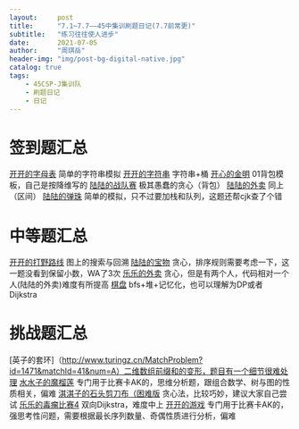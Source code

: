 ```yaml
---
layout:     post
title:      "7.1~7.7——45中集训刷题日记(7.7前常更)"
subtitle:   "练习往往使人进步"
date:       2021-07-05 
author:     "周琪岳"
header-img: "img/post-bg-digital-native.jpg"
catalog: true
tags:
    - 45CSP-J集训队
    - 刷题日记
    - 日记
---
```

# 签到题汇总
[开开的字母表](http://www.turingz.cn/MatchProblem?id=1561&matchId=44&num=A) 简单的字符串模拟
[开开的字符串](http://www.turingz.cn/MatchProblem?id=1562&matchId=44&num=B) 字符串+桶
[开心的金明](https://www.luogu.com.cn/problem/P1060) 01背包模板，自己是按降维写的
[陆陆的战队赛](http://www.turingz.cn/MatchProblem?id=1566&matchId=43&num=A) 极其愚蠢的贪心（背包）
[陆陆的外卖](http://www.turingz.cn/MatchProblem?id=1568&matchId=43&num=C) 同上（区间）
[陆陆的弹珠](http://www.turingz.cn/MatchProblem?id=1570&matchId=43&num=E) 简单的模拟，只不过要加栈和队列，这题还帮cjk查了个错

# 中等题汇总
[开开的打野路线](http://www.turingz.cn/MatchProblem?id=1563&matchId=44&num=C) 图上的搜索与回溯
[陆陆的宝物](http://www.turingz.cn/MatchProblem?id=1567&matchId=43&num=B) 贪心，排序规则需要考虑一下，这一题没看到保留小数，WA了3次
[乐乐的外卖](http://www.turingz.cn/MatchProblem?id=1569&matchId=43&num=D) 贪心，但是有两个人，代码相对一个人(陆陆的外卖)难度有所提高
[棋盘](https://www.luogu.com.cn/problem/P3956) bfs+堆+记忆化，也可以理解为DP或者Dijkstra

# 挑战题汇总
[英子的套环]（http://www.turingz.cn/MatchProblem?id=1471&matchId=41&num=A）二维数组前缀和的变形，题目有一个细节很难处理
[水水子的魔榴莲](http://www.turingz.cn/MatchProblem?id=1478&matchId=41&num=B) 专门用于比赛卡AK的，思维分析题，跟组合数学、树与图的性质相关，偏难
[淇淇子的石头剪刀布（困难版](http://www.turingz.cn/MatchProblem?id=1483&matchId=41&num=C) 贪心法，比较巧妙，建议大家自己尝试
[乐乐的毒瘤比赛4](http://www.turingz.cn/MatchProblem?id=1536&matchId=41&num=D) 双向Dijkstra，难度中上
[开开的游戏](http://www.turingz.cn/MatchProblem?id=1565&matchId=41&num=E) 专门用于比赛卡AK的，强思考性问题，需要根据最长序列数量、奇偶性质进行分析，偏难
